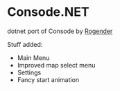 # Consode.NET
dotnet port of Consode by [Rogender](https://github.com/rogender)

Stuff added:
+ Main Menu
+ Improved map select menu
+ Settings
+ Fancy start animation
